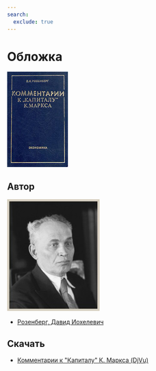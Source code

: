 ```yaml
---
search:
  exclude: true
---
```


# Обложка

![Комментарии к "Капиталу" К. Маркса](cover.jpg)

## Автор

![Розенберг, Давид Иохелевич](author.jpg)

- [Розенберг, Давид Иохелевич](https://ru.wikipedia.org/wiki/%D0%A0%D0%BE%D0%B7%D0%B5%D0%BD%D0%B1%D0%B5%D1%80%D0%B3,_%D0%94%D0%B0%D0%B2%D0%B8%D0%B4_%D0%98%D0%BE%D1%85%D0%B5%D0%BB%D0%B5%D0%B2%D0%B8%D1%87)

## Скачать

- [Комментарии к "Капиталу" К. Маркса (DjVu)](./rozenberg_comments_to_capital.djvu)
